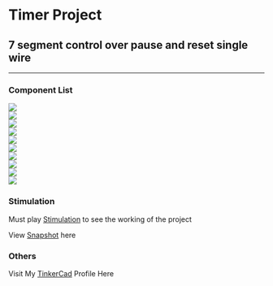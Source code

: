 # Timer Project
## 7 segment control over pause and reset single wire
---
### Component List
<img src="https://img.shields.io/badge/Digit1, Digit2, Digit3-Cathode 7 Segment Display-red"><br>
<img src="https://img.shields.io/badge/R1, R2, R3, R4, R5, R6, R7, R8, R9, R10, R11, R12, R13, R14, R15, R16, R17, R18, R19, R20, R21, R31-1 kΩ Resistor-skyblue"><br>
<img src="https://img.shields.io/badge/U1, U2, U3-7 Segment Decoder-yellow"><br>
<img src="https://img.shields.io/badge/U4, U6, U7, U9-4 Bit Binary Counter-blue"><br>
<img src="https://img.shields.io/badge/R23, R24, R22-10 kΩ Resistor-green"><br>
<img src="https://img.shields.io/badge/U8-Quad AND gate-purple"><br>
<img src="https://img.shields.io/badge/R25, R26, R27-300 Ω Resistor-brown"><br>
<img src="https://img.shields.io/badge/R32-220 Ω Resistor-orange"><br>
<img src="https://img.shields.io/badge/S1, S2-Pushbutton-white"><br>
<img src="https://img.shields.io/badge/D1, D2, D3-Diode-black"><br>

### Stimulation
Must play [Stimulation](Stimulation.mp4) to see the working of the project

View [Snapshot](Timer.png) here

### Others
Visit My [TinkerCad](https://www.tinkercad.com/users/jfRtpRtTALf-ravinder-chadha?category=tinkercad&sort=likes&view_mode=default) Profile Here
